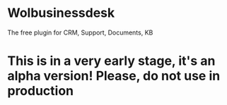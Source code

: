 # Wolbusinessdesk
The free plugin for CRM, Support, Documents, KB 

# This is in a very early stage, it's an alpha version! Please, do not use in production

